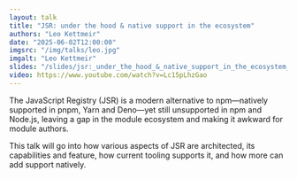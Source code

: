 ```yaml
---
layout: talk
title: "JSR: under the hood & native support in the ecosystem"
authors: "Leo Kettmeir"
date: "2025-06-02T12:00:00"
imgsrc: "/img/talks/leo.jpg"
imgalt: "Leo Kettmeir"
slides: "/slides/jsr:_under_the_hood_&_native_support_in_the_ecosystem_by_leo_kettmeir.pdf"
video: https://www.youtube.com/watch?v=Lc15pLhzGao
---
```


The JavaScript Registry (JSR) is a modern alternative to npm—natively supported in pnpm, Yarn and Deno—yet still unsupported in npm and Node.js, leaving a gap in the module ecosystem and making it awkward for module authors.

This talk will go into how various aspects of JSR are architected, its capabilities and feature, how current tooling supports it, and how more can add support natively.

